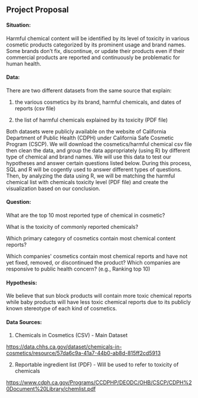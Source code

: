 ## Project Proposal 

#### Situation: 
Harmful chemical content will be identified by its level of toxicity in various cosmetic products categorized by its prominent usage and brand names. Some brands don’t fix, discontinue, or update their products even if their commercial products are reported and continuously be problematic for human health. 

#### Data: 
There are two different datasets from the same source that explain:  

1. the various cosmetics by its brand, harmful chemicals, and dates of reports (csv file)  

2. the list of harmful chemicals explained by its toxicity (PDF file) 

Both datasets were publicly available on the website of California Department of Public Health (CDPH) under California Safe Cosmetic Program (CSCP). We will download the cosmetics/harmful chemical csv file then clean the data, and group the data appropriately (using R) by different type of chemical and brand names. We will use this data to test our hypotheses and answer certain questions listed below. During this process, SQL and R will be cogently used to answer different types of questions. Then, by analyzing the data using R, we will be matching the harmful chemical list with chemicals toxicity level (PDF file) and create the visualization based on our conclusion.

#### Question:  

What are the top 10 most reported type of chemical in cosmetic? 

What is the toxicity of commonly reported chemicals?  

Which primary category of cosmetics contain most chemical content reports? 

Which companies' cosmetics contain most chemical reports and have not yet fixed, removed, or discontinued the product? Which companies are responsive to public health concern? (e.g., Ranking top 10) 

#### Hypothesis:  

We believe that sun block products will contain more toxic chemical reports while baby products will have less toxic chemical reports due to its publicly known stereotype of each kind of cosmetics. 

#### Data Sources:
1. Chemicals in Cosmetics (CSV) - Main Dataset

https://data.chhs.ca.gov/dataset/chemicals-in-cosmetics/resource/57da6c9a-41a7-44b0-ab8d-815ff2cd5913

2. Reportable ingredient list (PDF) - Will be used to refer to toxicity of chemicals

https://www.cdph.ca.gov/Programs/CCDPHP/DEODC/OHB/CSCP/CDPH%20Document%20Library/chemlist.pdf


